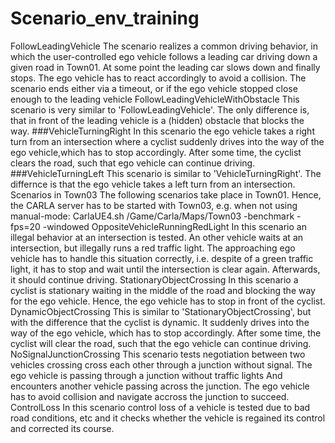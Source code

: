 # Scenario_env_training
FollowLeadingVehicle
The scenario realizes a common driving behavior, in which the user-controlled ego vehicle follows a leading car driving down a given road in Town01. At some point the leading car slows down and finally stops. The ego vehicle has to react accordingly to avoid a collision. The scenario ends either via a timeout, or if the ego vehicle stopped close enough to the leading vehicle
FollowLeadingVehicleWithObstacle
This scenario is very similar to 'FollowLeadingVehicle'. The only difference is, that in front of the leading vehicle is a (hidden) obstacle that blocks the way.
###VehicleTurningRight In this scenario the ego vehicle takes a right turn from an intersection where a cyclist suddenly drives into the way of the ego vehicle,which has to stop accordingly. After some time, the cyclist clears the road, such that ego vehicle can continue driving.
###VehicleTurningLeft This scenario is similar to 'VehicleTurningRight'. The differnce is that the ego vehicle takes a left turn from an intersection.
Scenarios in Town03
The following scenarios take place in Town01. Hence, the CARLA server has to be started with Town03, e.g. when not using manual-mode:
CarlaUE4.sh /Game/Carla/Maps/Town03 -benchmark -fps=20 -windowed
OppositeVehicleRunningRedLight
In this scenario an illegal behavior at an intersection is tested. An other vehicle waits at an intersection, but illegally runs a red traffic light. The approaching ego vehicle has to handle this situation correctly, i.e. despite of a green traffic light, it has to stop and wait until the intersection is clear again. Afterwards, it should continue driving.
StationaryObjectCrossing
In this scenario a cyclist is stationary waiting in the middle of the road and blocking the way for the ego vehicle. Hence, the ego vehicle has to stop in front of the cyclist.
DynamicObjectCrossing
This is similar to 'StationaryObjectCrossing', but with the difference that the cyclist is dynamic. It suddenly drives into the way of the ego vehicle, which has to stop accordingly. After some time, the cyclist will clear the road, such that the ego vehicle can continue driving.
NoSignalJunctionCrossing
This scenario tests negotiation between two vehicles crossing cross each other through a junction without signal. The ego vehicle is passing through a junction without traffic lights And encounters another vehicle passing across the junction. The ego vehicle has to avoid collision and navigate accross the junction to succeed.
ControlLoss
In this scenario control loss of a vehicle is tested due to bad road conditions, etc and it checks whether the vehicle is regained its control and corrected its course.
